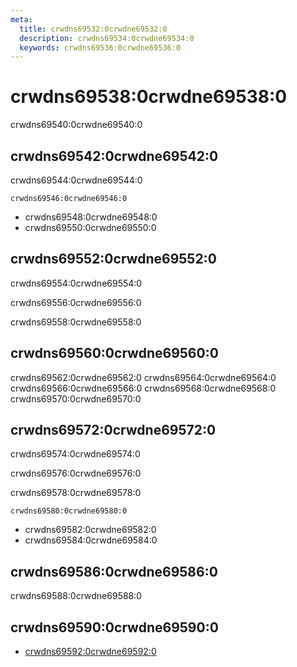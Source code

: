 ```yaml
---
meta:
  title: crwdns69532:0crwdne69532:0
  description: crwdns69534:0crwdne69534:0
  keywords: crwdns69536:0crwdne69536:0
---
```


# crwdns69538:0crwdne69538:0

crwdns69540:0crwdne69540:0

<entry-ad />

## crwdns69542:0crwdne69542:0

crwdns69544:0crwdne69544:0

`crwdns69546:0crwdne69546:0`

- crwdns69548:0crwdne69548:0
- crwdns69550:0crwdne69550:0

## crwdns69552:0crwdne69552:0

crwdns69554:0crwdne69554:0

  crwdns69556:0crwdne69556:0

  crwdns69558:0crwdne69558:0

## crwdns69560:0crwdne69560:0

crwdns69562:0crwdne69562:0
<alert type="success">crwdns69564:0crwdne69564:0</alert>
<alert type="info">crwdns69566:0crwdne69566:0</alert>
<alert type="warning">crwdns69568:0crwdne69568:0</alert>
<alert type="error">crwdns69570:0crwdne69570:0</alert>

## crwdns69572:0crwdne69572:0

crwdns69574:0crwdne69574:0

  crwdns69576:0crwdne69576:0

  crwdns69578:0crwdne69578:0

  `crwdns69580:0crwdne69580:0`

- crwdns69582:0crwdne69582:0
- crwdns69584:0crwdne69584:0

## crwdns69586:0crwdne69586:0

crwdns69588:0crwdne69588:0

## crwdns69590:0crwdne69590:0

- [crwdns69592:0crwdne69592:0]()

<backmatter />
